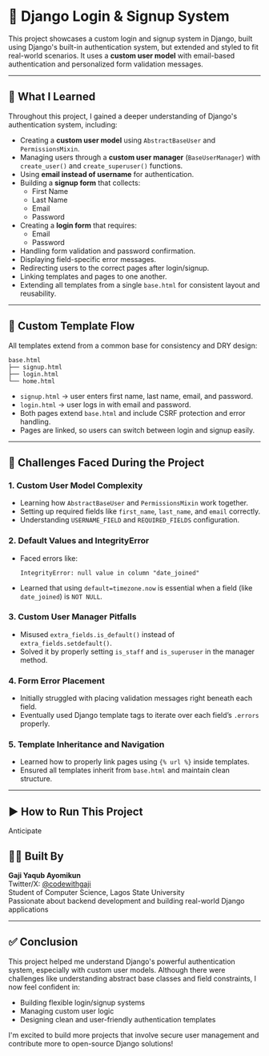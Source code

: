 
# 🔐 Django Login & Signup System

This project showcases a custom login and signup system in Django, built using Django's built-in authentication system, but extended and styled to fit real-world scenarios. It uses a **custom user model** with email-based authentication and personalized form validation messages.

---

## 📘 What I Learned

Throughout this project, I gained a deeper understanding of Django's authentication system, including:

- Creating a **custom user model** using `AbstractBaseUser` and `PermissionsMixin`.
- Managing users through a **custom user manager** (`BaseUserManager`) with `create_user()` and `create_superuser()` functions.
- Using **email instead of username** for authentication.
- Building a **signup form** that collects:
  - First Name
  - Last Name
  - Email
  - Password
- Creating a **login form** that requires:
  - Email
  - Password
- Handling form validation and password confirmation.
- Displaying field-specific error messages.
- Redirecting users to the correct pages after login/signup.
- Linking templates and pages to one another.
- Extending all templates from a single `base.html` for consistent layout and reusability.

---

## 🧱 Custom Template Flow

All templates extend from a common base for consistency and DRY design:

```
base.html
├── signup.html
├── login.html
└── home.html
```

- `signup.html` → user enters first name, last name, email, and password.
- `login.html` → user logs in with email and password.
- Both pages extend `base.html` and include CSRF protection and error handling.
- Pages are linked, so users can switch between login and signup easily.

---

## 🚧 Challenges Faced During the Project

### 1. **Custom User Model Complexity**
- Learning how `AbstractBaseUser` and `PermissionsMixin` work together.
- Setting up required fields like `first_name`, `last_name`, and `email` correctly.
- Understanding `USERNAME_FIELD` and `REQUIRED_FIELDS` configuration.

### 2. **Default Values and IntegrityError**
- Faced errors like:
  ```
  IntegrityError: null value in column "date_joined"
  ```
- Learned that using `default=timezone.now` is essential when a field (like `date_joined`) is `NOT NULL`.

### 3. **Custom User Manager Pitfalls**
- Misused `extra_fields.is_default()` instead of `extra_fields.setdefault()`.
- Solved it by properly setting `is_staff` and `is_superuser` in the manager method.

### 4. **Form Error Placement**
- Initially struggled with placing validation messages right beneath each field.
- Eventually used Django template tags to iterate over each field’s `.errors` properly.

### 5. **Template Inheritance and Navigation**
- Learned how to properly link pages using `{% url %}` inside templates.
- Ensured all templates inherit from `base.html` and maintain clean structure.

---

## ▶️ How to Run This Project

Anticipate

## 👨‍💻 Built By

**Gaji Yaqub Ayomikun**  
Twitter/X: [@codewithgaji](https://twitter.com/codewithgaji)  
Student of Computer Science, Lagos State University  
Passionate about backend development and building real-world Django applications

---

## ✅ Conclusion

This project helped me understand Django's powerful authentication system, especially with custom user models. Although there were challenges like understanding abstract base classes and field constraints, I now feel confident in:

- Building flexible login/signup systems
- Managing custom user logic
- Designing clean and user-friendly authentication templates

I'm excited to build more projects that involve secure user management and contribute more to open-source Django solutions!

